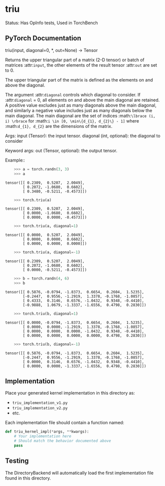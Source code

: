 # triu

Status: Has OpInfo tests, Used in TorchBench

## PyTorch Documentation

triu(input, diagonal=0, *, out=None) -> Tensor

Returns the upper triangular part of a matrix (2-D tensor) or batch of matrices
:attr:`input`, the other elements of the result tensor :attr:`out` are set to 0.

The upper triangular part of the matrix is defined as the elements on and
above the diagonal.

The argument :attr:`diagonal` controls which diagonal to consider. If
:attr:`diagonal` = 0, all elements on and above the main diagonal are
retained. A positive value excludes just as many diagonals above the main
diagonal, and similarly a negative value includes just as many diagonals below
the main diagonal. The main diagonal are the set of indices
:math:`\lbrace (i, i) \rbrace` for :math:`i \in [0, \min\{d_{1}, d_{2}\} - 1]` where
:math:`d_{1}, d_{2}` are the dimensions of the matrix.

Args:
    input (Tensor): the input tensor.
    diagonal (int, optional): the diagonal to consider

Keyword args:
    out (Tensor, optional): the output tensor.

Example::

```python
    >>> a = torch.randn(3, 3)
    >>> a
```
    tensor([[ 0.2309,  0.5207,  2.0049],
            [ 0.2072, -1.0680,  0.6602],
            [ 0.3480, -0.5211, -0.4573]])
```python
    >>> torch.triu(a)
```
    tensor([[ 0.2309,  0.5207,  2.0049],
            [ 0.0000, -1.0680,  0.6602],
            [ 0.0000,  0.0000, -0.4573]])
```python
    >>> torch.triu(a, diagonal=1)
```
    tensor([[ 0.0000,  0.5207,  2.0049],
            [ 0.0000,  0.0000,  0.6602],
            [ 0.0000,  0.0000,  0.0000]])
```python
    >>> torch.triu(a, diagonal=-1)
```
    tensor([[ 0.2309,  0.5207,  2.0049],
            [ 0.2072, -1.0680,  0.6602],
            [ 0.0000, -0.5211, -0.4573]])

```python
    >>> b = torch.randn(4, 6)
    >>> b
```
    tensor([[ 0.5876, -0.0794, -1.8373,  0.6654,  0.2604,  1.5235],
            [-0.2447,  0.9556, -1.2919,  1.3378, -0.1768, -1.0857],
            [ 0.4333,  0.3146,  0.6576, -1.0432,  0.9348, -0.4410],
            [-0.9888,  1.0679, -1.3337, -1.6556,  0.4798,  0.2830]])
```python
    >>> torch.triu(b, diagonal=1)
```
    tensor([[ 0.0000, -0.0794, -1.8373,  0.6654,  0.2604,  1.5235],
            [ 0.0000,  0.0000, -1.2919,  1.3378, -0.1768, -1.0857],
            [ 0.0000,  0.0000,  0.0000, -1.0432,  0.9348, -0.4410],
            [ 0.0000,  0.0000,  0.0000,  0.0000,  0.4798,  0.2830]])
```python
    >>> torch.triu(b, diagonal=-1)
```
    tensor([[ 0.5876, -0.0794, -1.8373,  0.6654,  0.2604,  1.5235],
            [-0.2447,  0.9556, -1.2919,  1.3378, -0.1768, -1.0857],
            [ 0.0000,  0.3146,  0.6576, -1.0432,  0.9348, -0.4410],
            [ 0.0000,  0.0000, -1.3337, -1.6556,  0.4798,  0.2830]])

## Implementation

Place your generated kernel implementation in this directory as:
- `triu_implementation_v1.py`
- `triu_implementation_v2.py`
- etc.

Each implementation file should contain a function named:
```python
def triu_kernel_impl(*args, **kwargs):
    # Your implementation here
    # Should match the behavior documented above
    pass
```

## Testing

The DirectoryBackend will automatically load the first implementation file found in this directory.
